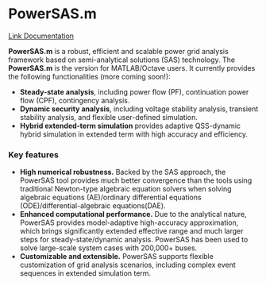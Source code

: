 # PowerSAS.m

[Link Documentation](https://powersasm.readthedocs.io/en/latest/index.html)

**PowerSAS.m** is a robust, efficient and scalable power grid analysis framework based on semi-analytical solutions (SAS) technology. The **PowerSAS.m** is the version for MATLAB/Octave users. It currently provides the following functionalities (more coming soon!):

* **Steady-state analysis**, including power flow (PF), continuation power flow (CPF), contingency analysis.
* **Dynamic security analysis**, including voltage stability analysis, transient stability analysis, and flexible user-defined simulation.
* **Hybrid extended-term simulation** provides adaptive QSS-dynamic hybrid simulation in extended term with high accuracy and efficiency.

### Key features
* **High numerical robustness.** Backed by the SAS approach, the PowerSAS tool provides much better convergence than the tools using traditional Newton-type algebraic equation solvers when solving algebraic equations (AE)/ordinary differential equations (ODE)/differential-algebraic equations(DAE).  
* **Enhanced computational performance.** Due to the analytical nature, PowerSAS provides model-adaptive high-accuracy approximation, which brings significantly extended effective range and much larger steps for steady-state/dynamic analysis. PowerSAS has been used to solve large-scale system cases with 200,000+ buses.
* **Customizable and extensible.** PowerSAS supports flexible customization of grid analysis scenarios, including complex event sequences in extended simulation term.  

